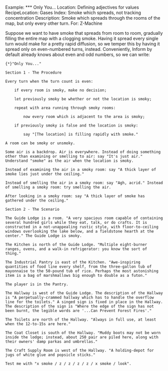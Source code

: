 Example: *** Only You...
Location: Defining adjectives for values
RecipeLocation: Gases
Index: Smoke which spreads, not tracking concentration
Description: Smoke which spreads through the rooms of the map, but only every other turn.
For: Z-Machine

  
Suppose we want to have smoke that spreads from room to room, gradually filling the entire map with a clogging smoke. Having it spread every single turn would make for a pretty rapid diffusion, so we temper this by having it spread only on even-numbered turns, instead. Conveniently, Inform by default already knows about even and odd numbers, so we can write:

  

``` inform7
{*}"Only You..."

Section 1 - The Procedure

Every turn when the turn count is even:

	if every room is smoky, make no decision;

	let previously smoky be whether or not the location is smoky;

	repeat with area running through smoky rooms:

		now every room which is adjacent to the area is smoky;

	if previously smoky is false and the location is smoky:

		say "[The location] is filling rapidly with smoke."

A room can be smoky or unsmoky.

Some air is a backdrop. Air is everywhere. Instead of doing something other than examining or smelling to air: say "It's just air." Understand "smoke" as the air when the location is smoky.

Instead of examining the air in a smoky room: say "A thick layer of smoke lies just under the ceiling."

Instead of smelling the air in a smoky room: say "Agh, acrid." Instead of smelling a smoky room: try smelling the air.

After looking in a smoky room: say "A thick layer of smoke has gathered under the ceiling."

Section 2 - The Scenario

The Guide Lodge is a room. "A very spacious room capable of containing several hundred girls while they eat, talk, or do crafts. It is constructed in a not-unappealing rustic style, with floor-to-ceiling windows overlooking the lake below, and a fieldstone hearth at the center." The Guide Lodge is smoky.

The Kitchen is north of the Guide Lodge. "Multiple eight-burner ranges, ovens, and a walk-in refrigerator: you know the sort of thing."

The Industrial Pantry is east of the Kitchen. "Awe-inspiring quantities of food line every shelf, from the three-gallon tub of mayonnaise to the 50-pound tub of rice. Perhaps the most astonishing item is a bag of marshmallows big enough to double as a futon."

The player is in the Pantry.

The Hallway is west of the Guide Lodge. The description of the Hallway is "A perpetually-crammed hallway which has to handle the overflow line for the toilets." A singed sign is fixed in place in the Hallway. The description of the sign is "Where the edge of the sign has not been burnt, the legible words are '...Can Prevent Forest Fires'."

The Toilets are north of the Hallway. "Always in full use, at least when the 12-to-15s are here."

The Coat Closet is south of the Hallway. "Muddy boots may not be worn inside the lodge; instead, about 250 pair are piled here, along with their owners' damp parkas and umbrellas."

The Craft Supply Room is west of the Hallway. "A holding-depot for jugs of white glue and popsicle sticks."

Test me with "x smoke / z / z / z / z / x smoke / look".
```

